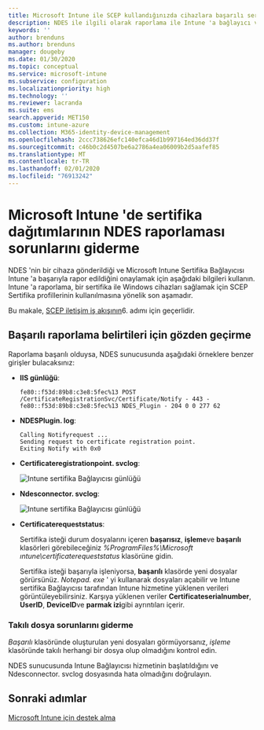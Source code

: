 ```yaml
---
title: Microsoft Intune ile SCEP kullandığınızda cihazlara başarılı sertifika dağıtımının bildirilmesinde sorun giderme | Microsoft Docs
description: NDES ile ilgili olarak raporlama ile Intune 'a bağlayıcı ve SCEP sertifika profilleri ile sağlanan başarılı bir sertifika dağıtımı hakkında sorun giderin.
keywords: ''
author: brenduns
ms.author: brenduns
manager: dougeby
ms.date: 01/30/2020
ms.topic: conceptual
ms.service: microsoft-intune
ms.subservice: configuration
ms.localizationpriority: high
ms.technology: ''
ms.reviewer: lacranda
ms.suite: ems
search.appverid: MET150
ms.custom: intune-azure
ms.collection: M365-identity-device-management
ms.openlocfilehash: 2ccc738626efc140efca46d1b997164ed36dd37f
ms.sourcegitcommit: c46b0c2d4507be6a2786a4ea06009b2d5aafef85
ms.translationtype: MT
ms.contentlocale: tr-TR
ms.lasthandoff: 02/01/2020
ms.locfileid: "76913242"
---
```

# <a name="troubleshoot-ndes-reporting-of-certificate-deployments-in-microsoft-intune"></a>Microsoft Intune 'de sertifika dağıtımlarının NDES raporlaması sorunlarını giderme

NDES 'nin bir cihaza gönderildiği ve Microsoft Intune Sertifika Bağlayıcısı Intune 'a başarıyla rapor edildiğini onaylamak için aşağıdaki bilgileri kullanın. Intune 'a raporlama, bir sertifika ile Windows cihazları sağlamak için SCEP Sertifika profillerinin kullanılmasına yönelik son aşamadır.

Bu makale, [SCEP iletişim iş akışının](troubleshoot-scep-certificate-profiles.md)6. adımı için geçerlidir.

## <a name="review-for-signs-of-successful-reporting"></a>Başarılı raporlama belirtileri için gözden geçirme

Raporlama başarılı olduysa, NDES sunucusunda aşağıdaki örneklere benzer girişler bulacaksınız:

- **IIS günlüğü**:

  `fe80::f53d:89b8:c3e8:5fec%13 POST /CertificateRegistrationSvc/Certificate/Notify - 443 - fe80::f53d:89b8:c3e8:5fec%13 NDES_Plugin - 204 0 0 277 62`

- **NDESPlugin. log**:

  ```
  Calling Notifyrequest ...
  Sending request to certificate registration point.
  Exiting Notify with 0x0
  ```

- **Certificateregistrationpoint. svclog**:

  ![Intune sertifika Bağlayıcısı günlüğü](../protect/media/troubleshoot-scep-certificate-reporting/certificate-registration-point-log.png)

- **Ndesconnector. svclog**:

  ![Intune sertifika Bağlayıcısı günlüğü](../protect/media/troubleshoot-scep-certificate-reporting/ndesconnector-log.png)

- **Certificaterequeststatus**:

  Sertifika isteği durum dosyalarını içeren **başarısız**, **işleme**ve **başarılı** klasörleri görebileceğiniz *%ProgramFiles%\Microsoft ıntune\certificaterequeststatus* klasörüne gidin.

  Sertifika isteği başarıyla işleniyorsa, **başarılı** klasörde yeni dosyalar görürsünüz. *Notepad. exe* ' yi kullanarak dosyaları açabilir ve Intune sertifika Bağlayıcısı tarafından Intune hizmetine yüklenen verileri görüntüleyebilirsiniz. Karşıya yüklenen veriler **Certificateserialnumber**, **UserID**, **DeviceID**ve **parmak izi**gibi ayrıntıları içerir.

### <a name="troubleshoot-stuck-files"></a>Takılı dosya sorunlarını giderme

*Başarılı* klasöründe oluşturulan yeni dosyaları görmüyorsanız, *işleme* klasöründe takılı herhangi bir dosya olup olmadığını kontrol edin.

NDES sunucusunda Intune Bağlayıcısı hizmetinin başlatıldığını ve Ndesconnector. svclog dosyasında hata olmadığını doğrulayın.

## <a name="next-steps"></a>Sonraki adımlar

[Microsoft Intune için destek alma](../fundamentals/get-support.md)
